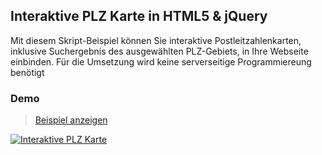 ## Interaktive PLZ Karte in HTML5 & jQuery

Mit diesem Skript-Beispiel können Sie interaktive Postleitzahlenkarten, inklusive Suchergebnis des ausgewählten PLZ-Gebiets, in Ihre Webseite einbinden. Für die Umsetzung wird keine serverseitige Programmiereung benötigt

### Demo
> [Beispiel anzeigen](http://rawgit.com/plzTeam/web-snippets/master/plz-karte/index.html "Interaktive PLZ Karte")

[![Interaktive PLZ Karte](https://raw.githubusercontent.com/plzTeam/web-snippets/master/plz-karte/screenshot.png)](http://rawgit.com/plzTeam/web-snippets/master/plz-karte/index.html)

